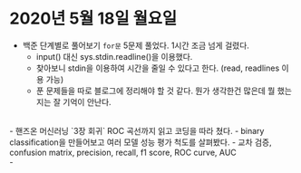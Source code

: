 # 2020년 5월 18일 월요일 
- 백준 단계별로 풀어보기 `for문` 5문제 풀었다. 1시간 조금 넘게 걸렸다.
	- input() 대신 sys.stdin.readline()을 이용했다. 
	- 찾아보니 stdin을 이용하여 시간을 줄일 수 있다고 한다. (read, readlines 이용 가능) 
	- 푼 문제들을 따로 블로그에 정리해야 할 것 같다. 뭔가 생각한건 많은데 뭘 했는지는 잘 기억이 안난다. 
<br>
- 핸즈온 머신러닝 `3장 회귀` ROC 곡선까지 읽고 코딩을 따라 쳤다. 
	- binary classification을 만들어보고 여러 모델 성능 평가 척도를 살펴봤다.
	- 교차 검증, confusion matrix, precision, recall, f1 score, ROC curve, AUC
<br> 
- 
